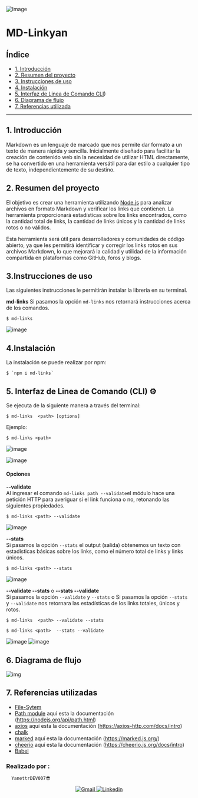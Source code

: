 ![Image](https://user-images.githubusercontent.com/129693341/250697163-be9c92fd-7dc7-4d07-8520-e0e71d4159aa.png)

# MD-Linkyan

## Índice

* [1. Introducción](#1-Introducción)
* [2. Resumen del proyecto](#2-resumen-del-proyecto)
* [3. Instrucciones de uso](#3-Instrucciones-de-uso)
* [4. Instalación](#4-Instalación)
* [5. Interfaz de Linea de Comando CLI](#5-Interfaz-de-Línea-de-Comando-CLI))
* [6. Diagrama de flujo](#5-Diagrama-de-flujo)
* [7. Referencias utilizada](#7-Referencias-utilizadas)

***
## 1. Introducción
Markdown es un lenguaje de marcado que nos permite dar formato a un texto de manera rápida y sencilla. Inicialmente diseñado para facilitar la creación de contenido web sin la necesidad de utilizar HTML directamente, se ha convertido en una herramienta versátil para dar estilo a cualquier tipo de texto, independientemente de su destino.

## 2. Resumen del proyecto
El objetivo es crear una herramienta utilizando [Node.js](https://nodejs.org/) para analizar archivos en formato Markdown y verificar los links que contienen. La herramienta proporcionará estadísticas sobre los links encontrados, como la cantidad total de links, la cantidad de links únicos y la cantidad de links rotos o no válidos.

Esta herramienta será útil para desarrolladores y comunidades de código abierto, ya que les permitirá identificar y corregir los links rotos en sus archivos Markdown, lo que mejorará la calidad y utilidad de la información compartida en plataformas como GitHub, foros y blogs.

## 3.Instrucciones de uso

Las siguientes instrucciones le permitirán instalar la librería en su terminal.

**md-links**
Si pasamos la opción `md-links` nos retornará instrucciones acerca de los comandos.

```
$ md-links 
```
![image](https://github.com/Yanettr/DEV007-md-links/assets/129693341/7246f21c-3941-4a82-a6bf-4295b30fe873)


## 4.Instalación
La instalación se puede realizar por npm:

```
$ `npm i md-links`
```

 ## 5. Interfaz de Linea de Comando (CLI) ⚙️

Se ejecuta de la siguiente manera a través del terminal:

```
$ md-links  <path> [options]
```

 Ejemplo:

```
$ md-links <path>
```

![image](https://github.com/Yanettr/DEV007-md-links/assets/129693341/21683dfd-e92b-45ef-9142-f2a1f883a95f)

![image](https://github.com/Yanettr/DEV007-md-links/assets/129693341/ed023b07-967f-40dc-becc-d791839e311a)

####  Opciones

**--validate**<br>
Al ingresar el comando `md-links path --validate`el módulo hace una petición HTTP para averiguar si el link funciona o no, retonando las siguientes propiedades.

```
$ md-links <path> --validate
```

![image](https://github.com/Yanettr/DEV007-md-links/assets/129693341/51178624-29e4-4045-999e-afd2f1cb3ce4)

**--stats** <br>
Si pasamos la opción `--stats` el output (salida) obtenemos un texto con estadísticas básicas sobre los links, como el número total de links y links únicos.

```
$ md-links <path> --stats
```

![image](https://github.com/Yanettr/DEV007-md-links/assets/129693341/56eabfd4-7083-4125-91cb-36b5f3cc1af9)


**--validate --stats** o **--stats --validate** <br>
Si pasamos la opción `--validate` y `--stats` o Si pasamos la opción `--stats` y `--validate` nos retornara las estadísticas de los links totales, únicos y rotos.

```
$ md-links  <path> --validate --stats
```

```
$ md-links <path>  --stats --validate
```

![image](https://github.com/Yanettr/DEV007-md-links/assets/129693341/287f2ff9-2e02-4a00-b037-65618dcee48b)
![image](https://github.com/Yanettr/DEV007-md-links/assets/129693341/f9a1a216-02d6-482d-b894-75de408bbf2b)



## 6. Diagrama de flujo

![img](https://user-images.githubusercontent.com/129693341/254017149-42480e97-47c0-490d-8abe-51dca22ef639.png)


## 7. Referencias utilizadas<br>

- [File-Sytem](https://nodejs.org/api/fs.html)
- [Path module](https://www.npmjs.com/package/path) aquí esta la documentación (https://nodejs.org/api/path.html)
- [axios]( https://www.npmjs.com/package/axios) aquí esta la documentación (https://axios-http.com/docs/intro) 
- [chalk](https://www.npmjs.com/package/chalk) 
- [marked](https://www.npmjs.com/package/markedy) aquí esta la documentación (https://marked.js.org/) 
- [cheerio](https://www.npmjs.com/package/cheerio) aquí esta la documentación (https://cheerio.js.org/docs/intro)
- [Babel](https://babeljs.io/setup#installation) 

### **Realizado por :**
```
  YanettrDEV007😎
```
<div align = "center">
  <!-- Gmail -->
  <a href="mailto:yanettr2023@gmail.com" target="_blank">
    <img alt="Gmail"
          src="https://img.shields.io/badge/-Gmail-EA4335?style=flat-square&logo=Gmail&logoColor=white">
  </a>
  <!-- Linkedin -->
  <a href="https://www.linkedin.com/in/yanet-toribio/" target="_blank">
    <img alt="Linkedin"
          src="https://img.shields.io/badge/-Linkedin-0A66C2?style=flat-square&logo=Linkedin&logoColor=white">
  </a>	  	  
</div>
